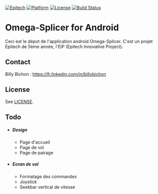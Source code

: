 [![Epitech](https://img.shields.io/badge/Epitech-EIP-blue.svg)](http://www.epitech.eu/epitech-innovative-projects.aspx)
[![Platform](https://img.shields.io/badge/platform-Android-brightgreen.svg?style=flat)](http://developer.android.com/index.html)
[![License](http://img.shields.io/badge/license-Beerware-yellow.svg?style=flat)](http://blog.yjl.im/2014/06/beer-ware-license-revision-42.html)
[![Build Status](https://travis-ci.org/Omega-Splicer/Android.svg)](https://travis-ci.org/Omega-Splicer/Android)

# Omega-Splicer for Android

Ceci est le dépot de l'application android Omega-Splicer. C'est un projet Epitech de 5ème année, l'EIP (Epitech Innovative Project).

## Contact

Billy Bichon : https://fr.linkedin.com/in/billybichon

## License

See [LICENSE](http://blog.yjl.im/2014/06/beer-ware-license-revision-42.html).

## Todo

- ##### Design
  - Page d'accueil
  - Page de vol
  - Page de pairage

- ##### Ecran de vol
  - Formatage des commandes  
  - Joystick  
  - Seekbar vertical de vitesse
